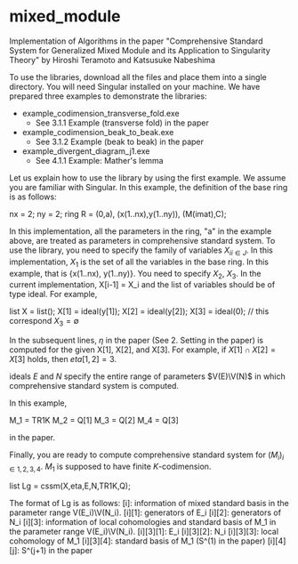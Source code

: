 # mixed_module
Implementation of Algorithms in the paper "Comprehensive Standard System for Generalized Mixed Module and its Application to Singularity Theory" by Hiroshi Teramoto and Katsusuke Nabeshima

To use the libraries, download all the files and place them into a single directory. You will need Singular installed on your machine. We have prepared three examples to demonstrate the libraries:

* example_codimension_transverse_fold.exe
  - See 3.1.1 Example (transverse fold) in the paper
* example_codimension_beak_to_beak.exe
  - See 3.1.2 Example (beak to beak) in the paper
* example_divergent_diagram_j1.exe
  - See 4.1.1 Example: Mather's lemma

Let us explain how to use the library by using the first example. We assume you are familiar with Singular. 
In this example, the definition of the base ring is as follows: 

nx = 2;
ny = 2;
ring R = (0,a), (x(1..nx),y(1..ny)), (M(imat),C);

In this implementation, all the parameters in the ring, "a" in the example above, are treated as parameters in comprehensive standard system. To use the library, you need to specify the family of variables ${X_i}_{i \in J}$. In this implementation, $X_1$ is the set of all the variables in the base ring. In this example, that is {x(1..nx), y(1..ny)}. You need to specify $X_2$, $X_3$. In the current implementation, X[i-1] = X_i and the list of variables should be of type ideal. For example, 

list X = list();
X[1] = ideal(y[1]);
X[2] = ideal(y[2]);
X[3] = ideal(0); // this correspond $X_3 = \emptyset$

In the subsequent lines, $\eta$ in the paper (See 2. Setting in the paper) is computed for the given X[1], X[2], and X[3]. For example, if $X[1] \cap X[2] = X[3]$ holds, then $eta[1,2] = 3$.

ideals $E$ and $N$ specify the entire range of parameters $V(E)\V(N)$ in which comprehensive standard system is computed.

In this example, 

M_1 = TR1K
M_2 = Q[1]
M_3 = Q[2]
M_4 = Q[3]

in the paper. 

Finally, you are ready to compute comprehensive standard system for $(M_i)_{i \in {1,2,3,4}}$. $M_1$ is supposed to have finite $K$-codimension. 

list Lg = cssm(X,eta,E,N,TR1K,Q);

The format of Lg is as follows:
[i]: information of mixed standard basis in the parameter range V(E_i)\V(N_i).
  [i][1]: generators of E_i
  [i][2]: generators of N_i
  [i][3]: information of local cohomologies and standard basis of M_1 in the parameter range V(E_i)\V(N_i).
    [i][3][1]: E_i
    [i][3][2]: N_i
    [i][3][3]: local cohomology of M_1
    [i][3][4]: standard basis of M_1 (S^(1) in the paper)
  [i][4][j]: S^(j+1) in the paper



